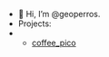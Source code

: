 - 👋 Hi, I’m @geoperros.
- Projects:
- - [coffee_pico](https://github.com/geoperros/coffee_pico)

<!---
geoperros/geoperros is a ✨ special ✨ repository because its `README.md` (this file) appears on your GitHub profile.
You can click the Preview link to take a look at your changes.
--->
